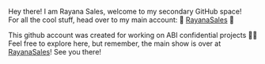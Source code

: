 Hey there! I am Rayana Sales, welcome to my secondary GitHub space! </br>
For all the cool stuff, head over to my main account:
🌟 [RayanaSales](https://github.com/RayanaSales) 🌟

This github account was created for working on ABI confidential projects 🤫🤐 </br>
Feel free to explore here, but remember, the main show is over at [RayanaSales](https://github.com/RayanaSales)! See you there!
